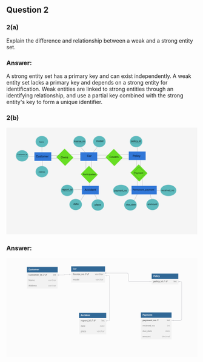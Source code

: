 ## Question 2
### 2(a)

Explain the difference and relationship between a weak and a strong entity set.

### Answer:

A strong entity set has a primary key and can exist independently. A weak entity set lacks a primary key and depends on a strong entity for identification. Weak entities are linked to strong entities through an identifying relationship, and use a partial key combined with the strong entity's key to form a unique identifier.


### 2(b)

<img src='E_R_2.PNG'>


### Answer:

<img src='sc.PNG'>